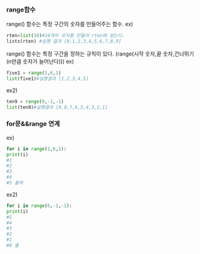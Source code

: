 ### range함수
range() 함수는 특정 구간의 숫자를 만들어주는 함수.
ex)
```python
rten=list(10)#10개의 숫자를 만들어 rten에 넣는다.
lists(rten) #실행 결과 [0,1,2,3,4,5,6,7,8,9]
```
range() 함수는 특정 구간을 정하는 규칙이 있다.
(range(시작 숫자,끝 숫자,건너뛰기(n만큼 숫자가 늘어난다)))
ex)
```python
five1 = range(1,6,1)
list(five1)#실행결과 [1,2,3,4,5]
```
ex2)
```python
ten9 = range(9,-1,-1)
list(ten9)#실행결과 [9,8,7,6,5,4,3,2,1]
```

### for문&&range 연계
ex)
```python
for i in range(1,6,1):
print(i)
#1
#2
#3
#4
#5 출력
```
ex2)
```python
for i in range(6,-1,-1):
print(i)
#5
#4
#3
#2
#1
#0 출
```